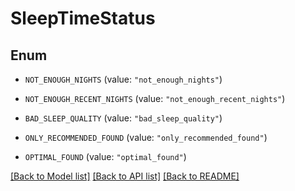 # SleepTimeStatus

## Enum


* `NOT_ENOUGH_NIGHTS` (value: `"not_enough_nights"`)

* `NOT_ENOUGH_RECENT_NIGHTS` (value: `"not_enough_recent_nights"`)

* `BAD_SLEEP_QUALITY` (value: `"bad_sleep_quality"`)

* `ONLY_RECOMMENDED_FOUND` (value: `"only_recommended_found"`)

* `OPTIMAL_FOUND` (value: `"optimal_found"`)


[[Back to Model list]](../README.md#documentation-for-models) [[Back to API list]](../README.md#documentation-for-api-endpoints) [[Back to README]](../README.md)


